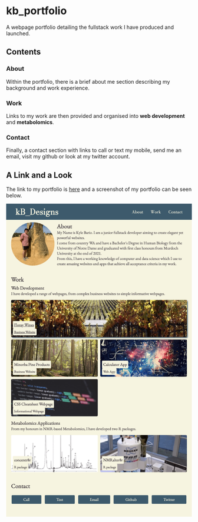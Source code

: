 # kb_portfolio
A webpage portfolio detailing the fullstack work I have produced and launched.

## Contents

### About

Within the portfolio, there is a brief about me section describing my background and work experience.

### Work

Links to my work are then provided and organised into **web development** and **metabolomics**.

### Contact

Finally, a contact section with links to call or text my mobile, send me an email, visit my github or look at my twitter account.

## A Link and a Look

The link to my portfolio is [here](https://kbario.github.io/kb_portfolio/) and a screenshot of my portfolio can be seen below. 

![screenshot](./img/folio.png)